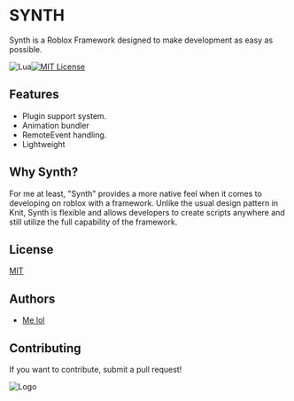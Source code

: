 # SYNTH

Synth is a Roblox Framework designed to make development as easy as possible. 


![Lua](https://img.shields.io/badge/lua-%232C2D72.svg?style=for-the-badge&logo=lua&logoColor=white)[![MIT License](https://img.shields.io/github/license/Ileriayo/markdown-badges?style=for-the-badge)](https://choosealicense.com/licenses/mit/)



## Features

- Plugin support system.
- Animation bundler
- RemoteEvent handling.
- Lightweight


## Why Synth?

For me at least, "Synth" provides a more native feel when it comes to developing on roblox with a framework. Unlike the usual design pattern in Knit, Synth is flexible and allows developers to create scripts anywhere and still utilize the full capability of the framework. 

## License

[MIT](https://choosealicense.com/licenses/mit/)


## Authors

- [Me lol](https://www.github.com/IndoJunnie)


## Contributing

If you want to contribute, submit a pull request!


![Logo](https://cdn.discordapp.com/attachments/1078123836966445136/1117992105583845416/SynthLogo.png)

